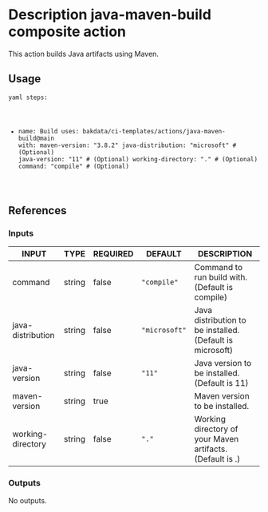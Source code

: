 <h1>Description java-maven-build composite action</h1>

This action builds Java artifacts using Maven.

<h2>Usage</h2>

<code>yaml
steps:
  - name: Build
    uses: bakdata/ci-templates/actions/java-maven-build@main
    with:
      maven-version: "3.8.2"
      java-distribution: "microsoft" # (Optional)
      java-version: "11" # (Optional)
      working-directory: "." # (Optional)
      command: "compile" # (Optional)
</code>

<h2>References</h2>

<h3>Inputs</h3>

<!-- AUTO-DOC-INPUT:START - Do not remove or modify this section -->

|       INPUT       |  TYPE  | REQUIRED |    DEFAULT    |                        DESCRIPTION                        |
|-------------------|--------|----------|---------------|-----------------------------------------------------------|
|      command      | string |  false   |  <code>"compile"</code>  |      Command to run build with. (Default is compile)      |
| java-distribution | string |  false   | <code>"microsoft"</code> | Java distribution to be installed. (Default is microsoft) |
|   java-version    | string |  false   |    <code>"11"</code>     |       Java version to be installed. (Default is 11)       |
|   maven-version   | string |   true   |               |              Maven version to be installed.               |
| working-directory | string |  false   |     <code>"."</code>     | Working directory of your Maven artifacts. (Default is .) |

<!-- AUTO-DOC-INPUT:END -->

<h3>Outputs</h3>

<!-- AUTO-DOC-OUTPUT:START - Do not remove or modify this section -->
No outputs.
<!-- AUTO-DOC-OUTPUT:END -->
